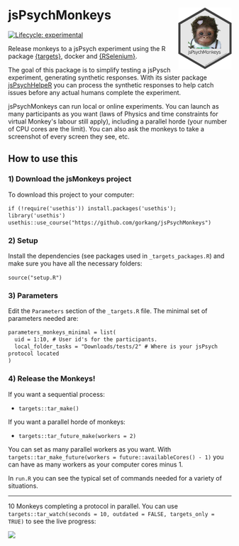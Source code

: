 # jsPsychMonkeys <img src='man/figures/logo.png' align="right" height="139" />

<!-- badges: start -->
[![Lifecycle: experimental](https://img.shields.io/badge/lifecycle-experimental-orange.svg)](https://www.tidyverse.org/lifecycle/#experimental)
<!-- badges: end -->


Release monkeys to a jsPsych experiment using the R package [{targets}](https://github.com/wlandau/targets), docker and [{RSelenium}](https://github.com/ropensci/RSelenium).  

The goal of this package is to simplify testing a jsPysch experiment, generating synthetic responses. With its sister package [jsPsychHelpeR](https://github.com/gorkang/jsPsychHelpeR) you can process the synthetic responses to help catch issues before any actual humans complete the experiment.  

jsPsychMonkeys can run local or online experiments. You can launch as many participants as you want (laws of Physics and time constraints for virtual Monkey's labour still apply), including a parallel horde (your number of CPU cores are the limit). You can also ask the monkeys to take a screenshot of every screen they see, etc.


## How to use this

### 1) Download the jsMonkeys project

To download this project to your computer:  

```
if (!require('usethis')) install.packages('usethis'); library('usethis')
usethis::use_course("https://github.com/gorkang/jsPsychMonkeys")
```

### 2) Setup

Install the dependencies (see packages used in `_targets_packages.R`) and make sure you have all the necessary folders:  

`source("setup.R")`  


### 3) Parameters

Edit the `Parameters` section of the `_targets.R` file. The minimal set of parameters needed are:  

```
parameters_monkeys_minimal = list(
  uid = 1:10, # User id's for the participants. 
  local_folder_tasks = "Downloads/tests/2" # Where is your jsPsych protocol located
)
````

### 4) Release the Monkeys! 

If you want a sequential process: 

- `targets::tar_make()`  

If you want a parallel horde of monkeys: 

- `targets::tar_future_make(workers = 2)`

You can set as many parallel workers as you want. With `targets::tar_make_future(workers = future::availableCores() - 1)` you can have as many workers as your computer cores minus 1.

In `run.R` you can see the typical set of commands needed for a variety of situations.  

---  

10 Monkeys completing a protocol in parallel. You can use `targets::tar_watch(seconds = 10, outdated = FALSE, targets_only = TRUE)` to see the live progress:  


![](man/figures/jsMonkeys_parallel.gif)
